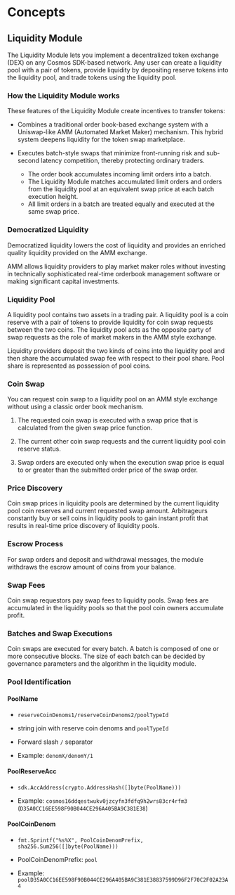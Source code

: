 <!-- order: 1 -->

 # Concepts

## Liquidity Module

The Liquidity Module lets you implement a decentralized token exchange (DEX) on any Cosmos SDK-based network. Any user can create a liquidity pool with a pair of tokens, provide liquidity by depositing reserve tokens into the liquidity pool, and trade tokens using the liquidity pool.

### How the Liquidity Module works

These features of the Liquidity Module create incentives to transfer tokens:

- Combines a traditional order book-based exchange system with a Uniswap-like AMM (Automated Market Maker) mechanism. This hybrid system deepens liquidity for the token swap marketplace.

- Executes batch-style swaps that minimize front-running risk and sub-second latency competition, thereby protecting ordinary traders.

  - The order book accumulates incoming limit orders into a batch.
  - The Liquidity Module matches accumulated limit orders and orders from the liquidity pool at an equivalent swap price at each batch execution height.
  - All limit orders in a batch are treated equally and executed at the same swap price.

### Democratized Liquidity

Democratized liquidity lowers the cost of liquidity and provides an enriched quality liquidity provided on the AMM exchange.

AMM allows liquidity providers to play market maker roles without investing in technically sophisticated real-time orderbook management software or making significant capital investments.

### Liquidity Pool

A liquidity pool contains two assets in a trading pair. A liquidity pool is a coin reserve with a pair of tokens to provide liquidity for coin swap requests between the two coins. The liquidity pool acts as the opposite party of swap requests as the role of market makers in the AMM style exchange.

Liquidity providers deposit the two kinds of coins into the liquidity pool and then share the accumulated swap fee with respect to their pool share. Pool share is represented as possession of pool coins.

### Coin Swap

You can request coin swap to a liquidity pool on an AMM style exchange without using a classic order book mechanism.

1. The requested coin swap is executed with a swap price that is calculated from the given swap price function.

2. The current other coin swap requests and the current liquidity pool coin reserve status.

3. Swap orders are executed only when the execution swap price is equal to or greater than the submitted order price of the swap order.

### Price Discovery

Coin swap prices in liquidity pools are determined by the current liquidity pool coin reserves and current requested swap amount. Arbitrageurs constantly buy or sell coins in liquidity pools to gain instant profit that results in real-time price discovery of liquidity pools.

### Escrow Process

For swap orders and deposit and withdrawal messages, the module withdraws the escrow amount of coins from your balance.

### Swap Fees

Coin swap requestors pay swap fees to liquidity pools. Swap fees are accumulated in the liquidity pools so that the pool coin owners accumulate profit.

### Batches and Swap Executions

Coin swaps are executed for every batch. A batch is composed of one or more consecutive blocks. The size of each batch can be decided by governance parameters and the algorithm in the liquidity module.

### Pool Identification

#### PoolName

- `reserveCoinDenoms1/reserveCoinDenoms2/poolTypeId`

- string join with reserve coin denoms and `poolTypeId`

- Forward slash `/` separator

- Example: `denomX/denomY/1`

#### PoolReserveAcc

- `sdk.AccAddress(crypto.AddressHash([]byte(PoolName)))`

- Example: `cosmos16ddqestwukv0jzcyfn3fdfq9h2wrs83cr4rfm3` (`D35A0CC16EE598F90B044CE296A405BA9C381E38`)

#### PoolCoinDenom

- `fmt.Sprintf("%s%X", PoolCoinDenomPrefix, sha256.Sum256([]byte(PoolName)))`

- PoolCoinDenomPrefix: `pool`

- Example: `poolD35A0CC16EE598F90B044CE296A405BA9C381E38837599D96F2F70C2F02A23A4`
